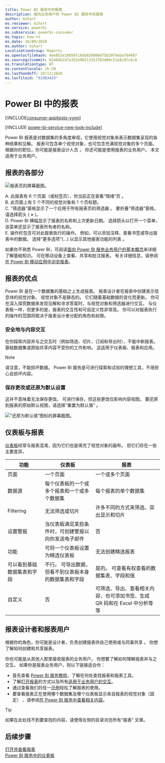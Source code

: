```yaml
---
title: Power BI 服务中的报表
description: 面向业务用户的 Power BI 服务中的报表
author: mihart
ms.reviewer: mihart
ms.service: powerbi
ms.subservice: powerbi-consumer
ms.topic: how-to
ms.date: 10/09/2020
ms.author: mihart
LocalizationGroup: Reports
ms.openlocfilehash: 4ee852e18056fc6db0288066f5b2074eba784487
ms.sourcegitcommit: 02484b2d7a352e96213353702d60c21e8c07c6c0
ms.translationtype: HT
ms.contentlocale: zh-CN
ms.lasthandoff: 10/13/2020
ms.locfileid: "91983429"
---
```

# <a name="reports-in-power-bi"></a>Power BI 中的报表

[!INCLUDE[consumer-appliesto-yynn](../includes/consumer-appliesto-yyn.md)]

[!INCLUDE [power-bi-service-new-look-include](../includes/power-bi-service-new-look-include.md)]

Power BI 报表是对数据集的多角度审视，它使用视觉对象来表示数据集呈现的各种结果和见解。  报表可包含单个视觉对象，也可包含充满视觉对象的多个页面。 根据你的职位，你可能是报表设计人员  ， 你还可能是使用报表的业务用户。 本文适用于业务用户。

## <a name="the-parts-of-a-report"></a>报表的各部分

![报表页的屏幕截图。](./media/end-user-reports/power-bi-report.png)

A. 此报表有 6 个页面（或标签页），你当前正在查看“情绪”页  。    
B. 此页面上有 5 个不同的视觉对象和 1 个页标题。    
C. “筛选器”窗格显示了一个应用于所有报表页的筛选器  。 要折叠“筛选器”窗格，请选择箭头 ( **>** )。    
D. Power BI 横幅显示了报表的名称和上次更新日期。 选择箭头以打开一个菜单，该菜单还显示了报表所有者的名称。    
E. 操作栏包含可对此报表执行的操作。  例如，可以添加注释、查看书签或导出报表中的数据。  选择“更多选项”(…) 以显示其他报表功能的列表  。    

如果你不熟悉 Power BI，可阅读[面向 Power BI 服务业务用户的基本概念](end-user-basic-concepts.md)来详细了解基础知识。 可在移动设备上查看、共享和批注报表。 有关详细信息，请参阅[在 Power BI 移动应用中浏览报表](mobile/mobile-reports-in-the-mobile-apps.md)。

## <a name="advantages-of-reports"></a>报表的优点

Power BI 是在一个数据集的基础之上生成报表。 报表设计者在报表中创建表示信息块的视觉对象。 视觉对象不是静态的。  它们随着基础数据的变化而更新。 你可在深入探究数据来发现见解和寻求答案时，与视觉对象和筛选器进行交互。 与仪表板一样，但更多的是，报表的交互性和可自定义性非常高。 你可以对报表执行的操作的范围将取决于报表设计者分配的角色和权限。

### <a name="safely-interact-with-content"></a>安全地与内容交互

在你探索内容并与之交互时（例如筛选、切片、订阅和导出时），不能中断报表。 基础数据集或原始共享内容不受你的工作影响。 这适用于仪表板、报表和应用。

> [!NOTE]
> 请注意，不能损坏数据。 Power BI 服务是可进行探索和试验的理想工具，不用担心会损坏内容。

### <a name="save-your-changes-or-revert-to-the-default-settings"></a>保存更改或还原为默认设置

这并不意味着无法保存更改。 可进行保存，但这些更改仅影响内容视图。 要还原到报表的原始默认视图，请选择“重置为默认值”  。

![“还原为默认值”图标的屏幕截图。](./media/end-user-reports/power-bi-reset.png)

## <a name="dashboards-versus-reports"></a>仪表板与报表

[仪表板](end-user-dashboards.md)经常与报表混淆，因为它们也是填充了视觉对象的画布。 但它们存在一些主要差异。  

| **功能** | **仪表板** | **报表** |
| --- | --- | --- |
| 页面 |一个页面 |一个或多个页面 |
| 数据源 |每个仪表板的一个或多个报表和一个或多个数据集 |每个报表的单个数据集 |
| Filtering |无法筛选或切片 |许多不同的方式来筛选、突出显示和切片 |
| 设置警报 |当仪表板满足某些条件时，可创建警报以向你发送电子邮件 |否 |
| 功能 |可将一个仪表板设置为精选仪表板 |无法创建精选报表 |
| 可以看到基础数据集表和字段 |不行。 可导出数据，但看不到仪表板本身的数据集表和字段 |是的。 可查看有权查看的数据集表、字段和值 |
| 自定义 |否  |可筛选、导出、查看相关内容，也可添加书签、生成 QR 码和在 Excel 中分析等等 |

<!--| Available in Power BI Desktop |No |Yes, can create and view reports in Desktop |
| Pinning |Can pin existing visuals (tiles) only from current dashboard to your other dashboards |Can pin visuals (as tiles) to any of your dashboards. Can pin entire report pages to any of your dashboards. | -->

## <a name="report-designers-and-report-users"></a>报表设计者和报表用户

根据你的角色，你可能是设计者，负责创建报表供自己使用或与同事共享  。 你想了解如何创建和共享报表。

你也可能是从其他人那里接收报表的业务用户。 你想要了解如何理解报表并与之交互。 如果你是报表业务用户，则以下链接适合你：

* 首先查看 [Power BI 服务教程](end-user-basic-concepts.md)，了解在何处查找报表和报表工具。
* 了解[打开报表](end-user-report-open.md)的方式以及所有[适用于业务用户的交互](end-user-reading-view.md)。
* 通过查看我们的任一[示例](../create-reports/sample-tutorial-connect-to-the-samples.md)轻松了解报表的使用。  
* 要查看报表正在使用哪个数据集及哪个仪表板显示来自报表的视觉对象（固定）  ，请参阅[在 Power BI 服务中查看相关内容](end-user-related.md)。

> [!TIP]
> 如果在此处找不到要查找的内容，请使用左侧的目录浏览所有“报表”  文章。

## <a name="next-steps"></a>后续步骤

[打开并查看报表](end-user-report-open.md)    
[Power BI 服务中的仪表板](end-user-dashboards.md)


